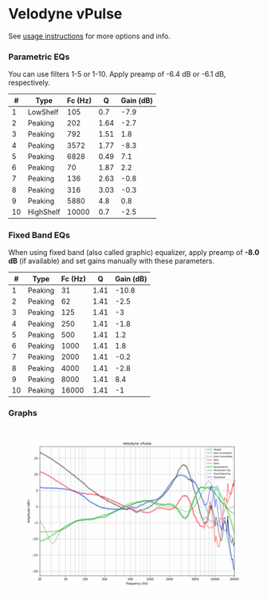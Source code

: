 # Velodyne vPulse
See [usage instructions](https://github.com/jaakkopasanen/AutoEq#usage) for more options and info.

### Parametric EQs
You can use filters 1-5 or 1-10. Apply preamp of -6.4 dB or -6.1 dB, respectively.

|   # | Type      |   Fc (Hz) |    Q |   Gain (dB) |
|-----|-----------|-----------|------|-------------|
|   1 | LowShelf  |       105 | 0.7  |        -7.9 |
|   2 | Peaking   |       202 | 1.64 |        -2.7 |
|   3 | Peaking   |       792 | 1.51 |         1.8 |
|   4 | Peaking   |      3572 | 1.77 |        -8.3 |
|   5 | Peaking   |      6828 | 0.49 |         7.1 |
|   6 | Peaking   |        70 | 1.87 |         2.2 |
|   7 | Peaking   |       136 | 2.63 |        -0.8 |
|   8 | Peaking   |       316 | 3.03 |        -0.3 |
|   9 | Peaking   |      5880 | 4.8  |         0.8 |
|  10 | HighShelf |     10000 | 0.7  |        -2.5 |

### Fixed Band EQs
When using fixed band (also called graphic) equalizer, apply preamp of **-8.0 dB** (if available) and set gains manually with these parameters.

|   # | Type    |   Fc (Hz) |    Q |   Gain (dB) |
|-----|---------|-----------|------|-------------|
|   1 | Peaking |        31 | 1.41 |       -10.8 |
|   2 | Peaking |        62 | 1.41 |        -2.5 |
|   3 | Peaking |       125 | 1.41 |        -3   |
|   4 | Peaking |       250 | 1.41 |        -1.8 |
|   5 | Peaking |       500 | 1.41 |         1.2 |
|   6 | Peaking |      1000 | 1.41 |         1.8 |
|   7 | Peaking |      2000 | 1.41 |        -0.2 |
|   8 | Peaking |      4000 | 1.41 |        -2.8 |
|   9 | Peaking |      8000 | 1.41 |         8.4 |
|  10 | Peaking |     16000 | 1.41 |        -1   |

### Graphs
![](./Velodyne%20vPulse.png)
